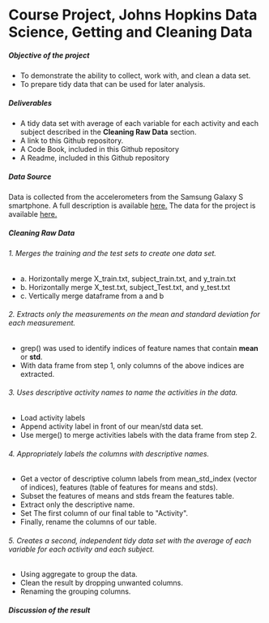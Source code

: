 Course Project, Johns Hopkins Data Science, Getting and Cleaning Data
=====================================================================
##### Objective of the project
* To demonstrate the ability to collect, work with, and clean a data set.
* To prepare tidy data that can be used for later analysis.

##### Deliverables
* A tidy data set with average of each variable for each activity and each subject described in the **Cleaning Raw Data** section.
* A link to this Github repository.
* A Code Book, included in this Github repository
* A Readme, included in this Github repository

##### Data Source
Data is collected from the accelerometers from the Samsung Galaxy S smartphone.  A full description is available [here.](http://archive.ics.uci.edu/ml/datasets/Human+Activity+Recognition+Using+Smartphones)
The data for the project is available [here.](https://d396qusza40orc.cloudfront.net/getdata%2Fprojectfiles%2FUCI%20HAR%20Dataset.zip)



##### Cleaning Raw Data
###### 1. Merges the training and the test sets to create one data set.
* a. Horizontally merge X_train.txt, subject_train.txt, and y_train.txt
* b. Horizontally merge X_test.txt, subject_Test.txt, and y_test.txt
* c. Vertically merge dataframe from a and b

###### 2. Extracts only the measurements on the mean and standard deviation for each measurement.
* grep() was used to identify indices of feature names that contain **mean** or **std**.
* With data frame from step 1, only columns of the above indices are extracted.

###### 3. Uses descriptive activity names to name the activities in the data.
* Load activity labels
* Append activity label in front of our mean/std data set.
* Use merge() to merge activities labels with the data frame from step 2.

###### 4. Appropriately labels the columns with descriptive names.
* Get a vector of descriptive column labels from mean_std_index (vector of indices), features (table of features for means and stds).
* Subset the features of means and stds fream the features table.
* Extract only the descriptive name.
* Set The first column of our final table to "Activity".
* Finally, rename the columns of our table.

###### 5. Creates a second, independent tidy data set with the average of each variable for each activity and each subject.
* Using aggregate to group the data.
* Clean the result by dropping unwanted columns.
* Renaming the grouping columns.




##### Discussion of the result




